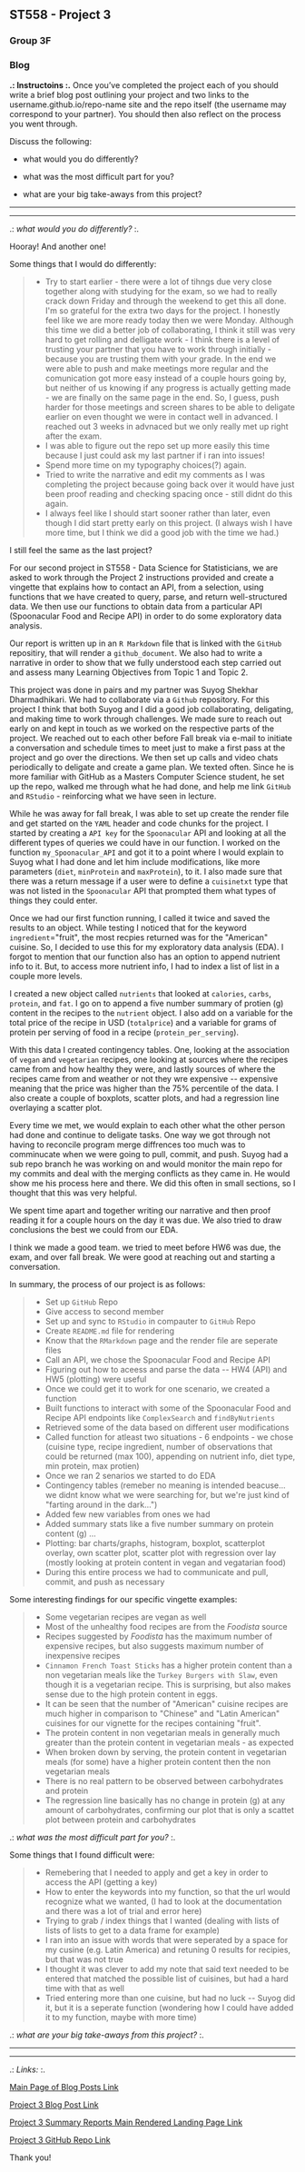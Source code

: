 ## ST558 - Project 3 
### Group 3F

### Blog

**.: Instructoins :.**
Once you’ve completed the project each of you should write a brief blog post outlining your project and two links to the username.github.io/repo-name site and the repo itself (the username may correspond to your partner). You should then also reflect on the process you went through. 

Discuss the following:

- what would you do differently? 

- what was the most difficult part for you?  

- what are your big take-aways from this project?  

________________________________________________________________________________________
________________________________________________________________________________________
   
.: *what would you do differently?* :.

Hooray! And another one!

Some things that I would do differently:

> - Try to start earlier - there were a lot of tihngs due very close together along with studying for the exam, so we had to really crack down Friday and through the weekend to get this all done. I'm so grateful for the extra two days for the project. I honestly feel like we are more ready today then we were Monday.
> Although this time we did a better job of collaborating, I think it still was very hard to get rolling and delligate work -  I think there is a level of trusting your partner that you have to work through initially - because you are trusting them with your grade. In the end we were able to push and make meetings more regular and the comunication got more easy instead of a couple hours going by, but neither of us knowing if any progress is actually getting made - we are finally on the same page in the end. So, I guess, push harder for those meetings and screen shares to be able to deligate earlier on even thought we were in contact well in advanced. I reached out 3 weeks in advnaced but we only really met up right after the exam.
> - I was able to figure out the repo set up more easily this time because I just could ask my last partner if i ran into issues!
> - Spend more time on my typography choices(?) again. 
> - Tried to write the narrative and edit my comments as I was completing the project because going back over it would have just been proof reading and checking spacing once - still didnt do this again.
> - I always feel like I should start sooner rather than later, even though I did start pretty early on this project. (I always wish I have more time, but I think we did a good job with the time we had.)

I still feel the same as the last project?








For our second project in ST558 - Data Science for Statisticians, we are asked to work through the Project 2 instructions provided and create a vingette that explains how to contact an API, from a selection, using functions that we have created to query, parse, and return well-structured data. We then use our functions to obtain data from a particular API (Spoonacular Food and Recipe API) in order to do some exploratory data analysis. 

Our report is written up in an `R Markdown` file that is linked with the `GitHub` repositiry, that will render a `github_document`. We also had to write a narrative in order to show that we fully understood each step carried out and assess many Learning Objectives from Topic 1 and Topic 2.

This project was done in pairs and my partner was Suyog Shekhar Dharmadhikari. We had to collaborate via a `Github` repository. For this project I think that both Suyog and I did a good job collaborating, deligating, and making time to work through challenges. We made sure to reach out early on and kept in touch as we worked on the respective parts of the project. We reached out to each other before Fall break via e-mail to initiate a conversation and schedule times to meet just to make a first pass at the project and go over the directions. We then set up calls and video chats periodically to deligate and create a game plan. We texted often. Since he is more familiar with GitHub as a Masters Computer Science student, he set up the repo, walked me through what he had done, and help me link `GitHub` and `RStudio` - reinforcing what we have seen in lecture.

While he was away for fall break, I was able to set up create the render file and get started on the `YAML` header and code chunks for the project. I started by creating a `API key` for the `Spoonacular` API and looking at all the different types of queries we could have in our function. I worked on the function `my_Spoonacular_API` and got it to a point where I would explain to Suyog what I had done and let him include modifications, like more parameters (`diet`, `minProtein` and `maxProtein`), to it. I also made sure that there was a return message if a user were to define a `cuisinetxt` type that was not listed in the `Spoonacular` API that prompted them what types of things they could enter. 

Once we had our first function running, I called it twice and saved the results to an object. While testing I noticed that for the keyword `ingredient`="fruit", the most recpies returned was for the "American" cuisine. So, I decided to use this for my exploratory data analysis (EDA). I forgot to mention that our function also has an option to append nutrient info to it. But, to access more nutrient info, I had to index a list of list in a couple more levels. 

I created a new object called `nutrients` that looked at `calories`, `carbs`, `protein`, and `fat`. I go on to append a five number summary of protien (g) content in the recipes to the `nutrient` object. I also add on a variable for the total price of the recipe in USD (`totalprice`) and a variable for grams of protein per serving of food in a recipe (`protein_per_serving`).

With this data I created contingency tables. One, looking at the association of `vegan` and `vegetarian` recipes, one looking at sources where the recipes came from and how healthy they were, and lastly sources of where the recipes came from and weather or not they wre expensive -- expensive meaning that the price was higher than the 75% percentile of the data. I also create a couple of boxplots, scatter plots, and had a regression line overlaying a scatter plot.

Every time we met, we would explain to each other what the other person had done and continue to deligate tasks. One way we got through not having to reconcile program merge diffrences too much was to comminucate when we were going to pull, commit, and push. Suyog had a sub repo branch he was working on and would monitor the main repo for my commits and deal with the merging conflicts as they came in. He would show me his process here and there. We did this often in small sections, so I thought that this was very helpful. 

We spent time apart and together writing our narrative and then proof reading it for a couple hours on the day it was due. We also tried to draw conclusions the best we could from our EDA.

I think we made a good team. we tried to meet before HW6 was due, the exam, and over fall break. We were good at reaching out and starting a conversation. 


In summary, the process of our project is as follows:  

> - Set up `GitHub` Repo  
> - Give access to second member   
> - Set up and sync to `RStudio` in compauter to `GitHub` Repo  
> - Create `README.md` file for rendering  
> - Know that the `RMarkdown` page and the render file are seperate files  
> - Call an API, we chose the Spoonacular Food and Recipe API  
> - Figuring out how to aceess and parse the data -- HW4 (API) and HW5 (plotting) were useful  
> - Once we could get it to work for one scenario, we created a function  
> - Built functions to interact with some of the Spoonacular Food and Recipe API endpoints like `ComplexSearch` and `findByNutrients`  
> - Retrieved some of the data based on different user modifications  
> - Called function for atleast two situations - 6 endpoints - we chose (cuisine type, recipe ingredient, number of observations that could be returned (max 100), appending on nutrient info, diet type, min protein, max protien)  
> - Once we ran 2 senarios we started to do EDA  
> - Contingency tables (remeber no meaning is intended beacuse... we didnt know what we were searching for, but we're just kind of "farting around in the dark...")  
> - Added few new variables from ones we had  
> - Added summary stats like a five number summary on protein content (g) ...  
> - Plotting: bar charts/graphs, histogram, boxplot, scatterplot overlay, own scatter plot, scatter plot with regression over lay (mostly looking at protein content in vegan and vegatarian food)  
> - During this entire process we had to communicate and pull, commit, and push as necessary


Some interesting findings for our specific vingette examples:  

> - Some vegetarian recipes are vegan as well  
> - Most of the unhealthy food recipes are from the *Foodista* source  
> - Recipes suggested by *Foodista* has the maximum number of expensive recipes, but also suggests maximum number of inexpensive recipes  
> - `Cinnamon French Toast Sticks` has a higher protein content than a non vegetarian meals like the `Turkey Burgers with Slaw`, even though it is a vegetarian recipe. This is surprising, but also makes sense due to the high protein content in eggs.  
> - It can be seen that the number of "American" cuisine recipes are much higher in comparison to "Chinese" and "Latin American" cuisines for our vignette for the recipes containing "fruit".  
> - The protein content in non vegetarian meals in generally much greater than the protein content in vegetarian meals - as expected  
> - When broken down by serving, the protein content in vegetarian meals (for some) have a higher protein content then the non vegetarian meals  
> - There is no real pattern to be observed between carbohydrates and protein  
> - The regression line basically has no change in protein (g) at any amount of carbohydrates, confirming our plot that is only a scattet plot between protein and carbohydrates  
 

.: *what was the most difficult part for you?* :.

Some things that I found difficult were:

> - Remebering that I needed to apply and get a key in order to access the API (getting a key)
> - How to enter the keywords into my function, so that the url would recognize what we wanted, (I had to look at the documentation and there was a lot of trial and error here)
> - Trying to grab / index things that I wanted (dealing with lists of lists of lists to get to a data frame for example)
> - I ran into an issue with words that were seperated by a space for my cusine (e.g. Latin America) and retuning 0 results for recipies, but that was not true
> - I thought it was clever to add my note that said text needed to be entered that matched the possible list of cuisines, but had a hard time with that as well
> - Tried entering more than one cuisine, but had no luck -- Suyog did it, but it is a seperate function (wondering how I could have added it to my function, maybe with more time)



.: *what are your big take-aways from this project?* :.

________________________________________________________________________________________
________________________________________________________________________________________

.: *Links:* :.

[Main Page of Blog Posts Link](https://magarittenguyen.github.io/)
 
[Project 3 Blog Post Link](https://magarittenguyen.github.io/2022/11/16/STT558-Project2-Group3F-Blog-Post.html)

[Project 3 Summary Reports Main Rendered Landing Page Link](https://magarittenguyen.github.io/ST558_Project3_GroupF/)
                                                       
[Project 3 GitHub Repo Link](https://github.com/magarittenguyen/ST558_Project3_GroupF)
                            
Thank you!
